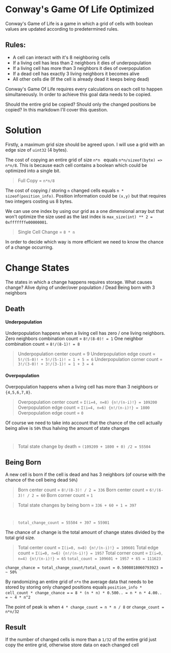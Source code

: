 # Conway's Game Of Life Optimized

Conway's Game of Life is a game in which a grid of cells with boolean values are updated according to predetermined rules.

## Rules:
* A cell can interact with it's 8 neighboring cells
* If a living cell has less than 2 neighbors it dies of underpopulation
* If a living cell has more than 3 neighbors it dies of overpopulation
* If a dead cell has exactly 3 living neighbors it becomes alive
* All other cells die (If the cell is already dead it keeps being dead)

Conway's Game Of Life requires every calculations on each cell to happen simultaneously. In order to achieve this goal data needs to be copied.

 Should the entire grid be copied? Should only the changed positions be copied?
In this markdown I'll cover this question.

# Solution
Firstly, a maximum grid size should be agreed upon. I will use a grid with an edge size of `uint32` (4 bytes).

The cost of copying an entire grid of size `n*n ` equals `n*n/sizeof(byte) => n*n/8`. This is because each cell contains a boolean which could be optimized into a single bit.

> Full Copy = `n*n/8`

The cost of copying / storing `n` changed cells equals  `n * sizeof(position_info)`.
Position information could be `(x,y)` but that requires two integers costing us 8 bytes.

 We can use one index by using our grid as a one dimensional array but that won't optimize the size used as the last index is `max_size(int) ** 2 = 0xfffffffe00000001`.

> Single Cell Change = `8 * n`

In order to decide which way is more efficient we need to know the chance of a change occurring.

# Change States

The states in which a change happens requires storage.
What causes change? Alive dying of under/over population / Dead Being born with 3 neighbors 
## Death
#### Underpopulation
Underpopulation happens when a living cell has zero / one living neighbors.
Zero neighbors combination count = `8!/(8-0)! = 1`
One neighbor combination count = `8!/(8-1)! = 8`

> Underpopulation center count = 9
> Underpopulation edge count = `5!/(5-0)! + 5!/(5-1)! = 1 + 5 = 6`
> Underpopulation corner count = `3!/(3-0)! + 3!/(3-1)! = 1 + 3 = 4`

#### Overpopulation
Overpopulation happens when a living cell has more than 3 neighbors or `{4,5,6,7,8}`.
> Overpopulation center count = `Σ(i=4, n=8) {n!/(n-i)!} = 109200`
> Overpopulation edge count = `Σ(i=4, n=6) {n!/(n-i)!} = 1800`
> Overpopulation edge count = `0`

Of course we need to take into account that the chance of the cell actually being alive is `50%` thus
halving the amount of state changes
#
> Total state change by death = `(109209 + 1800 + 0) /2 = 55504`
## Being Born
A new cell is born if the cell is dead and has 3 neighbors (of course with the chance of the cell being dead `50%`)
> Born center count = `8!/(8-3)! / 2 = 336`
> Born center count = `6!/(6-3)! / 2 = 60`
> Born corner count = `1`

> Total state changes by being born = `336 + 60 + 1 = 397`

#

> `total_change_count = 55504 + 397 = 55901`

The chance of a change is the total amount of change states divided by the total grid size.

> Total center count = `Σ(i=0, n=8) {n!/(n-i)!} = 109601`
> Total edge count = `Σ(i=0, n=6) {n!/(n-i)!} = 1957`
> Total corner count = `Σ(i=0, n=4) {n!/(n-i)!} = 65`
> `total_count = 109601 + 1957 + 65 = 111623`

`change_chance = total_change_count/total_count = 0.5008018060793923 = ~ 50%`

By randomizing an entire grid of `n*n` the average data that needs to be stored by storing only changed positions equals `position_info * cell_count * change_chance =`
 `= 8 * (n * n) * 0.500.. = n * n * 4.00.. = ~ 4 * n^2`


The point of peak is when `4 * change_count = n * n / 8`
or `change_count = n*n/32`

## Result

If the number of changed cells is more than a `1/32` of the entire grid just copy the entire grid, otherwise store data on each changed cell
